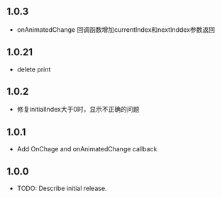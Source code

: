 ## 1.0.3

* onAnimatedChange 回调函数增加currentIndex和nextInddex参数返回



## 1.0.21

* delete print



## 1.0.2

* 修复initialIndex大于0时，显示不正确的问题



## 1.0.1

* Add OnChage and onAnimatedChange callback



## 1.0.0

* TODO: Describe initial release.
